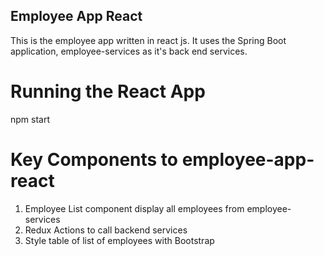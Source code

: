 ## Employee App React
This is the employee app written in react js. It uses the Spring Boot application, employee-services as it's back end services.

# Running the React App
npm start


# Key Components to employee-app-react

1. Employee List component display all employees from employee-services
2. Redux Actions to call backend services
3. Style table of list of employees with Bootstrap




